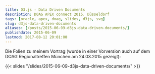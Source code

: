 ```yaml
---
title: D3.js - Data Driven Documents
description: DOAG APEX connect 2015, Düsseldorf
tags: [oracle, apex, doag, slides, d3js, svg]
slug: d3js-data-driven-documents
aliases: [/posts/2015-06-09-d3js-data-driven-documents/]
publishdate: 2015-06-09
lastmod: 2017-08-12 20:01:00
---
```

Die Folien zu meinem Vortrag (wurde in einer Vorversion auch auf dem DOAG Regionaltreffen München am 24.03.2015 gezeigt):

{{< slides "/slides/2015-06-09-d3js-data-driven-documents/" >}}
